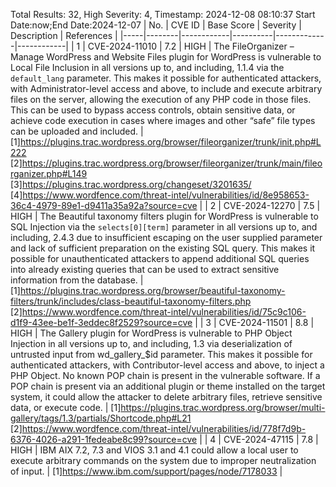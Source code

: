 Total Results: 32, High Severity: 4, Timestamp: 2024-12-08 08:10:37
Start Date:now;End Date:2024-12-07
| No. | CVE ID | Base Score | Severity | Description | References |
|-----|--------|------------|----------|-------------|------------|
| 1 | CVE-2024-11010 | 7.2  | HIGH | The FileOrganizer – Manage WordPress and Website Files plugin for WordPress is vulnerable to Local File Inclusion in all versions up to, and including, 1.1.4 via the `default_lang` parameter. This makes it possible for authenticated attackers, with Administrator-level access and above, to include and execute arbitrary files on the server, allowing the execution of any PHP code in those files. This can be used to bypass access controls, obtain sensitive data, or achieve code execution in cases where images and other “safe” file types can be uploaded and included. | [1]https://plugins.trac.wordpress.org/browser/fileorganizer/trunk/init.php#L222<br>[2]https://plugins.trac.wordpress.org/browser/fileorganizer/trunk/main/fileorganizer.php#L149<br>[3]https://plugins.trac.wordpress.org/changeset/3201635/<br>[4]https://www.wordfence.com/threat-intel/vulnerabilities/id/8e958653-36c4-4979-89e1-d9411a35a92a?source=cve |
| 2 | CVE-2024-12270 | 7.5  | HIGH | The Beautiful taxonomy filters plugin for WordPress is vulnerable to SQL Injection via the `selects[0][term]` parameter in all versions up to, and including, 2.4.3 due to insufficient escaping on the user supplied parameter and lack of sufficient preparation on the existing SQL query.  This makes it possible for unauthenticated attackers to append additional SQL queries into already existing queries that can be used to extract sensitive information from the database. | [1]https://plugins.trac.wordpress.org/browser/beautiful-taxonomy-filters/trunk/includes/class-beautiful-taxonomy-filters.php<br>[2]https://www.wordfence.com/threat-intel/vulnerabilities/id/75c9c106-d1f9-43ee-be1f-3eddec8f2529?source=cve |
| 3 | CVE-2024-11501 | 8.8  | HIGH | The Gallery plugin for WordPress is vulnerable to PHP Object Injection in all versions up to, and including, 1.3 via deserialization of untrusted input from wd_gallery_$id parameter. This makes it possible for authenticated attackers, with Contributor-level access and above, to inject a PHP Object. No known POP chain is present in the vulnerable software. If a POP chain is present via an additional plugin or theme installed on the target system, it could allow the attacker to delete arbitrary files, retrieve sensitive data, or execute code. | [1]https://plugins.trac.wordpress.org/browser/multi-gallery/tags/1.3/partials/Shortcode.php#L21<br>[2]https://www.wordfence.com/threat-intel/vulnerabilities/id/778f7d9b-6376-4026-a291-1fedeabe8c99?source=cve |
| 4 | CVE-2024-47115 | 7.8  | HIGH | IBM AIX 7.2, 7.3 and VIOS 3.1 and 4.1 could allow a local user to execute arbitrary commands on the system due to improper neutralization of input. | [1]https://www.ibm.com/support/pages/node/7178033 |
